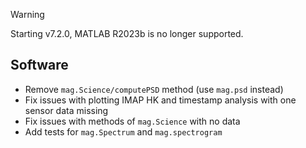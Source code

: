 > [!WARNING]  
> Starting v7.2.0, MATLAB R2023b is no longer supported.

## Software

- Remove `mag.Science/computePSD` method (use `mag.psd` instead)
- Fix issues with plotting IMAP HK and timestamp analysis with one sensor data missing
- Fix issues with methods of `mag.Science` with no data
- Add tests for `mag.Spectrum` and `mag.spectrogram`

